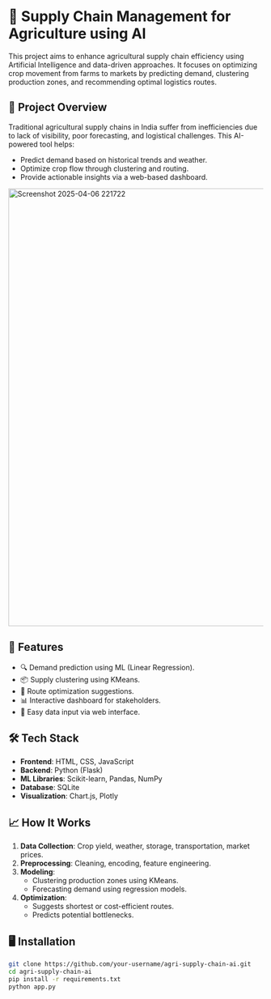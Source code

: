 # 🚜 Supply Chain Management for Agriculture using AI

This project aims to enhance agricultural supply chain efficiency using Artificial Intelligence and data-driven approaches. It focuses on optimizing crop movement from farms to markets by predicting demand, clustering production zones, and recommending optimal logistics routes.

## 📌 Project Overview

Traditional agricultural supply chains in India suffer from inefficiencies due to lack of visibility, poor forecasting, and logistical challenges. This AI-powered tool helps:

- Predict demand based on historical trends and weather.
- Optimize crop flow through clustering and routing.
- Provide actionable insights via a web-based dashboard.

<img width="1514" height="865" alt="Screenshot 2025-04-06 221722" src="https://github.com/user-attachments/assets/fd5592ae-2670-49da-a5a8-a9365d2368c4" />


## 🌾 Features

- 🔍 Demand prediction using ML (Linear Regression).
- 📦 Supply clustering using KMeans.
- 🚛 Route optimization suggestions.
- 📊 Interactive dashboard for stakeholders.
- 📁 Easy data input via web interface.

## 🛠️ Tech Stack

- **Frontend**: HTML, CSS, JavaScript
- **Backend**: Python (Flask)
- **ML Libraries**: Scikit-learn, Pandas, NumPy
- **Database**: SQLite
- **Visualization**: Chart.js, Plotly

## 📈 How It Works

1. **Data Collection**: Crop yield, weather, storage, transportation, market prices.
2. **Preprocessing**: Cleaning, encoding, feature engineering.
3. **Modeling**:
   - Clustering production zones using KMeans.
   - Forecasting demand using regression models.
4. **Optimization**:
   - Suggests shortest or cost-efficient routes.
   - Predicts potential bottlenecks.

## 🖥️ Installation

```bash
git clone https://github.com/your-username/agri-supply-chain-ai.git
cd agri-supply-chain-ai
pip install -r requirements.txt
python app.py
